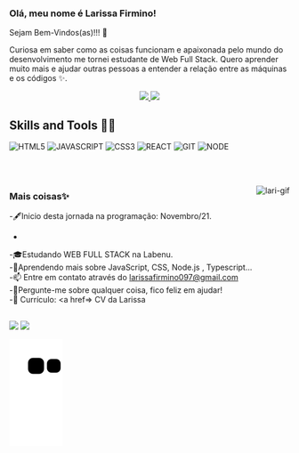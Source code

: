 ### Olá, meu nome é Larissa Firmino!

Sejam Bem-Vindos(as)!!! 🤩


Curiosa em saber como as coisas funcionam  e apaixonada pelo mundo do desenvolvimento me tornei estudante de Web Full Stack. Quero aprender muito mais e ajudar outras pessoas a entender a relação entre as máquinas e os códigos ✨. 

 <div align="center">
 <a href="https://github.com/Larissa97-fir">
  <img height="150em" src="https://github-readme-stats.vercel.app/api?username=Larissa97-fir&show_icons=true&theme=tokyonight&include_all_commits=true&count_private=true"/>
  <img height="150em" src="https://github-readme-stats.vercel.app/api/top-langs/?username=Larissa97-fir&layout=compact&langs_count=7&theme=tokyonight""/>
   </a>
</div>


## Skills and Tools 👩‍💻
![HTML5](https://img.shields.io/badge/HTML5-E34F26?style=for-the-badge&logo=html5&logoColor=white)
![JAVASCRIPT](https://img.shields.io/badge/JavaScript-323330?style=for-the-badge&logo=javascript&logoColor=F7DF1E)
![CSS3](https://img.shields.io/badge/CSS3-1572B6?style=for-the-badge&logo=css3&logoColor=white)
![REACT](https://img.shields.io/badge/React-20232A?style=for-the-badge&logo=react&logoColor=61DAFB)
![GIT](https://img.shields.io/badge/Git-F05032?style=for-the-badge&logo=git&logoColor=white)
![NODE](https://img.shields.io/badge/Node.js-43853D?style=for-the-badge&logo=node.js&logoColor=white)

<br><br>

<img awidth="200%" align="right" height="180em" alt="lari-gif" src="https://slack-imgs.com/?c=1&o1=ro&url=https%3A%2F%2Fwww.canva.com%2Fdesign%2FDAE9IomKWtw%2FCPMdq0BxwRJFVx8D-ze7hQ%2Fscreen">

### Mais coisas✨

-🖋Inicio desta jornada na programação: Novembro/21.
- <br>
-🎓Estudando WEB FULL STACK na Labenu.
<br>
-🌱Aprendendo mais sobre JavaScript, CSS, Node.js , Typescript...
<br>
-📫 Entre em contato através do larissafirmino097@gmail.com
<br>
-💬Pergunte-me sobre qualquer coisa, fico feliz em ajudar!
<br>
-📝 Currículo: <a href=> CV da Larissa</a>

##

<div> 

  <a href = "mailto:larissafirmino097@gmail.com"><img src="https://img.shields.io/badge/Gmail-D14836?style=for-the-badge&logo=gmail&logoColor=white"></a>
  <a href="www.linkedin.com/in/larissafirmino" target="_blank"><img src="https://img.shields.io/badge/-LinkedIn-%230077B5?style=for-the-badge&logo=linkedin&logoColor=white" target="_blank"></a> 
 
  ![Snake animation](https://github.com/Larissa97-fir/larissafirmino/blob/output/github-contribution-grid-snake.svg)
 
</div>





